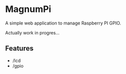 # MagnumPi

A simple web application to manage Raspberry PI GPIO.

Actually work in progres...

## Features

- /lcd
- /gpio